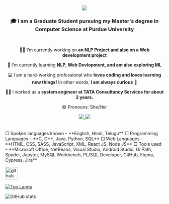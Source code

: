 <h1 align="center">
    <img src="https://readme-typing-svg.herokuapp.com/?font=Righteous&size=35&center=true&vCenter=true&width=500&height=70&duration=5000&lines=Hi+There!+👋;+I'm+Renee+Suresh+Manukonda!;" />
</h1>

<h3 align="center"> 🎓 I am a Graduate Student pursuing my Master's degree in Computer Science at Purdue University</h3>

<br/>

<div align="center">
 
 👩‍💻 I’m currently working on **an NLP Project and also on a Web development project**
 
 🌱 I’m currently learning **NLP, Web Devlopment, and am also exploring ML**

 💻 I am a hard-working professional who **loves coding and loves learning new things!** In other 
 words, **I am always curious** 🤯

 👩‍💼 I worked as a **system engineer at TATA Consultancy Services for about 2 years.**

 😄 Pronouns: She/Her 
 </div>

<div align="center"> 
  <a href="mailto:reneesuresh99@gmail.com">
    <img src="https://img.shields.io/badge/Gmail-333333?style=for-the-badge&logo=gmail&logoColor=red" />
  </a>
  <a href="https://www.linkedin.com/in/manukonda-renee-suresh-a821291a1/" target="_blank">
    <img src="https://img.shields.io/badge/LinkedIn-0077B5?style=for-the-badge&logo=linkedin&logoColor=white" target="_blank" />
  </a>
</div> <br> </br>
<div align="left">
□ Spoken languages known – **English, Hindi, Telugu**
□ Programming Languages – **C, C++, Java, Python, SQL**
□ Web Languages – **HTML, CSS, SASS, JavaScript, XML, React JS, Node JS**
□ Tools used –  **Microsoft Office, NetBeans, Visual Studio, Android Studio, Ui Path, Spyder, Jupyter, MySQL Workbench, PL/SQL Developer, GitHub, Figma, Cypress, Jira**
 </div>

[<img src='https://cdn.jsdelivr.net/npm/simple-icons@3.0.1/icons/github.svg' alt='github' height='40'>](https://github.com/manur02)  

[![Top Langs](https://github-readme-stats.vercel.app/api/top-langs/?username=manur02)](https://github.com/anuraghazra/github-readme-stats)

![GitHub stats](https://github-readme-stats.vercel.app/api?username=manur02&show_icons=true)  



